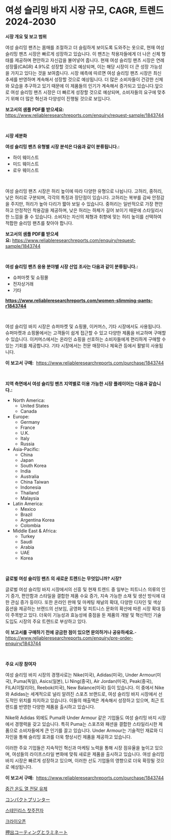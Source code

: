 <p><h1>여성 슬리밍 바지 시장 규모, CAGR, 트렌드 2024-2030</h1></p><p><strong>시장 개요 및 보고 범위</strong></p>
<p><p>여성 슬리밍 팬츠는 몸매를 조절하고 더 슬림하게 보이도록 도와주는 옷으로, 현재 여성 슬리밍 팬츠 시장은 빠르게 성장하고 있습니다. 이 팬츠는 착용자들에게 더 나은 신체 형태를 제공하며 편안하고 자신감을 불어넣어 줍니다. 현재 여성 슬리밍 팬츠 시장은 연례 성장률(CAGR) 4.9%로 성장할 것으로 예상되며, 이는 해당 시장이 더 큰 성장 가능성을 가지고 있다는 것을 보여줍니다. 시장 예측에 따르면 여성 슬리밍 팬츠 시장은 최신 추세를 반영하며 계속해서 성장할 것으로 예상됩니다. 더 많은 소비자들이 건강한 신체와 모습을 추구하고 있기 때문에 이 제품들의 인기가 계속해서 증가되고 있습니다.앞으로 여성 슬리밍 팬츠 시장은 더 빠르게 성장할 것으로 예상되며, 소비자들의 요구에 맞추기 위해 더 많은 혁신과 다양성이 진행될 것으로 보입니다.</p></p>
<p><strong>보고서의 샘플 PDF를 받으세요:</strong> <a href="https://www.reliableresearchreports.com/enquiry/request-sample/1843744">https://www.reliableresearchreports.com/enquiry/request-sample/1843744</a></p>
<p>&nbsp;</p>
<p><strong>시장 세분화</strong></p>
<p><strong>여성 슬리밍 팬츠 유형별 시장 분석은 다음과 같이 분류됩니다.:</strong></p>
<p><ul><li>하이 웨이스트</li><li>미드 웨이스트</li><li>로우 웨이스트</li></ul></p>
<p>&nbsp;</p>
<p><p>여성 슬리밍 팬츠 시장은 허리 높이에 따라 다양한 유형으로 나뉩니다. 고허리, 중허리, 낮은 허리로 구분되며, 각각의 특징과 장단점이 있습니다. 고허리는 복부를 감싸 안정감을 주지만, 허리가 높아 다리가 짧아 보일 수 있습니다. 중허리는 일반적으로 가장 편안하고 안정적인 착용감을 제공하며, 낮은 허리는 하체가 길어 보이기 때문에 스타일리시한 느낌을 줄 수 있습니다. 소비자는 자신의 체형과 취향에 맞는 허리 높이를 선택하여 적합한 슬리밍 팬츠를 찾아야 합니다.</p></p>
<p><strong>보고서의 샘플 PDF를 받으세요:</strong>&nbsp;<a href="https://www.reliableresearchreports.com/enquiry/request-sample/1843744">https://www.reliableresearchreports.com/enquiry/request-sample/1843744</a></p>
<p>&nbsp;</p>
<p><strong> 여성 슬리밍 팬츠 응용 분야별 시장 산업 조사는 다음과 같이 분류됩니다.:</strong></p>
<p><ul><li>슈퍼마켓 및 쇼핑몰</li><li>전자상거래</li><li>기타</li></ul></p>
<p><strong><a href="https://www.reliableresearchreports.com/women-slimming-pants-r1843744">https://www.reliableresearchreports.com/women-slimming-pants-r1843744</a></strong></p>
<p>&nbsp;</p>
<p><p>여성 슬리밍 바지 시장은 슈퍼마켓 및 쇼핑몰, 이커머스, 기타 시장에서도 사용됩니다. 슈퍼마켓과 쇼핑몰에서는 고객들이 쉽게 접근할 수 있고 다양한 제품을 비교하며 구매할 수 있습니다. 이커머스에서는 온라인 쇼핑을 선호하는 소비자들에게 편리하게 구매할 수 있는 기회를 제공합니다. 기타 시장에서는 전문 매장이나 체육관 등에서 활발히 사용됩니다.</p></p>
<p><strong>이 보고서 구매:</strong>&nbsp; <a href="https://www.reliableresearchreports.com/purchase/1843744">https://www.reliableresearchreports.com/purchase/1843744</a></p>
<p>&nbsp;</p>
<p><strong>지역 측면에서 여성 슬리밍 팬츠 지역별로 이용 가능한 시장 플레이어는 다음과 같습니다.:</strong></p>
<p><ul>
    <li>
        North America:
        <ul>
            <li>United States</li>
            <li>Canada</li>
        </ul>
    </li>
    <li>
        Europe:
        <ul>
            <li>Germany</li>
            <li>France</li>
            <li>U.K.</li>
            <li>Italy</li>
            <li>Russia</li>
        </ul>
    </li>
    <li>
        Asia-Pacific:
        <ul>
            <li>China</li>
            <li>Japan</li>
            <li>South Korea</li>
            <li>India</li>
            <li>Australia</li>
            <li>China Taiwan</li>
            <li>Indonesia</li>
            <li>Thailand</li>
            <li>Malaysia</li>
        </ul>
    </li>
    <li>
        Latin America:
        <ul>
            <li>Mexico</li>
            <li>Brazil</li>
            <li>Argentina Korea</li>
            <li>Colombia</li>
        </ul>
    </li>
    <li>
        Middle East & Africa:
        <ul>
            <li>Turkey</li>
            <li>Saudi</li>
            <li>Arabia</li>
            <li>UAE</li>
            <li>Korea</li>
        </ul>
    </li>
    </ul></p>
<p>&nbsp;</p>
<p><strong>글로벌 여성 슬리밍 팬츠 의 새로운 트렌드는 무엇입니까? 시장?</strong></p>
<p><p>글로벌 여성 슬리밍 바지 시장에서의 신흥 및 현재 트렌드 중 일부는 피트니스 의류의 인기 증가, 편안함과 스타일을 결합한 제품 수요 증가, 지속 가능한 소재 및 생산 방식에 대한 관심 증가 등이다. 또한 온라인 판매 및 마케팅 채널의 확대, 다양한 디자인 및 색상 옵션을 제공하는 브랜드의 선보임, 공영화 및 피트니스 문화의 확산에 따른 시장 확대 등이 주목받고 있다. 더욱이 기능성과 효능성에 중점을 둔 제품의 개발 및 혁신적인 기술 도입도 시장의 주요 트렌드로 부상하고 있다.</p></p>
<p><strong>이 보고서를 구매하기 전에 궁금한 점이 있으면 문의하거나 공유하세요.</strong>- <a href="https://www.reliableresearchreports.com/enquiry/pre-order-enquiry/1843744">https://www.reliableresearchreports.com/enquiry/pre-order-enquiry/1843744</a></p>
<p>&nbsp;</p>
<p><strong>주요 시장 참여자</strong></p>
<p><p>여성 슬리밍 바지 시장의 경쟁사로는 Nike(미국), Adidas(미국), Under Armour(미국), Puma(독일), Asics(일본), Li Ning(중국), Air Jordan(미국), Peak(중국), FILA(이탈리아), Reebok(미국), New Balance(미국) 등이 있습니다. 이 중에서 Nike와 Adidas는 세계적으로 널리 알려진 스포츠 브랜드로, 여성 슬리밍 바지 시장에서 선도적인 위치를 차지하고 있습니다. 이들의 매출액은 계속해서 성장하고 있으며, 최근 트렌드를 반영한 다양한 제품을 출시하고 있습니다.</p><p>Nike와 Adidas 외에도 Puma와 Under Armour 같은 기업들도 여성 슬리밍 바지 시장에서 경쟁력을 갖고 있습니다. 특히 Puma는 스포츠와 패션을 결합한 스타일리시한 제품으로 소비자들에게 큰 인기를 끌고 있습니다. Under Armour는 기술적인 재료와 디자인을 통해 슬리밍 효과를 더욱 향상시킨 제품을 제공하고 있습니다.</p><p>이러한 주요 기업들은 지속적인 혁신과 마케팅 노력을 통해 시장 점유율을 높이고 있으며, 여성들의 라이프스타일 변화에 맞춰 새로운 제품을 출시하고 있습니다. 여성 슬리밍 바지 시장은 빠르게 성장하고 있으며, 이러한 선도 기업들의 영향으로 더욱 확장될 것으로 예상됩니다.</p></p>
<p><strong>이 보고서 구매:</strong>&nbsp;&nbsp;<a href="https://www.reliableresearchreports.com/purchase/1843744">https://www.reliableresearchreports.com/purchase/1843744</a></p>
<p><p><a href="https://medium.com/@jodyomenick905/%EC%A4%91%EC%98%A8%EB%8F%84-%EC%97%B4%EC%A0%84%EB%8B%AC%EC%9C%A0-%EC%8B%9C%EC%9E%A5%EC%9D%80-%EC%8B%9C%EC%9E%A5-%EC%A0%90%EC%9C%A0%EC%9C%A8-%EC%8B%9C%EC%9E%A5-%ED%8A%B8%EB%A0%8C%EB%93%9C-%EB%B0%8F-%EC%8B%9C%EC%9E%A5-%EC%84%B1%EC%9E%A5%EC%97%90-%EA%B4%80%ED%95%9C-%EC%A0%95%EB%B3%B4%EB%A5%BC-%EC%A0%9C%EA%B3%B5%ED%95%A9%EB%8B%88%EB%8B%A4-b68fd99aaee0">중간 온도 열 전달 유체</a></p><p><a href="https://medium.com/@darieenson678546/%E3%82%B3%E3%83%B3%E3%83%91%E3%82%AF%E3%83%88%E3%83%97%E3%83%AA%E3%83%B3%E3%82%BF%E3%83%BC%E5%B8%82%E5%A0%B4%E3%81%AE%E8%A6%8F%E6%A8%A1%E3%81%AF-%E3%82%B0%E3%83%AD%E3%83%BC%E3%83%90%E3%83%AB%E7%94%A3%E6%A5%AD%E3%81%AB%E3%81%8A%E3%81%91%E3%82%8B%E6%9C%80%E9%81%A9%E3%81%AA%E3%83%9E%E3%83%BC%E3%82%B1%E3%83%86%E3%82%A3%E3%83%B3%E3%82%B0%E3%83%81%E3%83%A3%E3%83%8D%E3%83%AB%E3%82%92%E6%98%8E%E3%82%89%E3%81%8B%E3%81%AB%E3%81%97%E3%81%BE%E3%81%99-11eb73f88f35">コンパクトプリンター</a></p><p><a href="https://github.com/fernandotryO5lson96765/Market-Research-Report-List-1/blob/main/443974622507.md">스테인리스 찻주전자</a></p><p><a href="https://medium.com/@electat2023/%ED%81%AC%EB%9D%BC%EC%9D%B4%EC%98%A4%ED%8E%9C-%EC%8B%9C%EC%9E%A5-%EC%8B%9C%EC%9E%A5-cagr-%EC%8B%9C%EC%9E%A5-%ED%8A%B8%EB%A0%8C%EB%93%9C-%EB%B0%8F-%EC%84%B1%EC%9E%A5-%EC%A0%84%EB%9E%B5%EC%97%90-%EB%8C%80%ED%95%9C-%ED%86%B5%EC%B0%B0%EB%A0%A5-09ef162fff08">크라이오픈</a></p><p><a href="https://medium.com/@barrymundy88/%E3%82%A8%E3%82%AF%E3%82%B9%E3%83%88%E3%83%AB%E3%83%BC%E3%82%B8%E3%83%A7%E3%83%B3%E3%82%B3%E3%83%BC%E3%83%86%E3%82%A3%E3%83%B3%E3%82%B0%E3%81%8A%E3%82%88%E3%81%B3%E3%83%A9%E3%83%9F%E3%83%8D%E3%83%BC%E3%82%B7%E3%83%A7%E3%83%B3%E5%B8%82%E5%A0%B4%E3%81%AE%E8%A6%8F%E6%A8%A1%E3%81%AF-%E3%82%B0%E3%83%AD%E3%83%BC%E3%83%90%E3%83%AB%E7%94%A3%E6%A5%AD%E3%81%AB%E3%81%8A%E3%81%91%E3%82%8B%E6%9C%80%E8%89%AF%E3%81%AE%E3%83%9E%E3%83%BC%E3%82%B1%E3%83%86%E3%82%A3%E3%83%B3%E3%82%B0%E3%83%81%E3%83%A3%E3%83%8D%E3%83%AB%E3%82%92%E7%A4%BA%E3%81%97%E3%81%A6%E3%81%84%E3%81%BE%E3%81%99-040bf2270656">押出コーティングとラミネート</a></p></p>